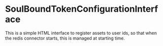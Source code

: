 # SoulBoundTokenConfigurationInterface
This is a simple HTML interface to register assets to user ids, so that when the redis connector starts, this is managed at starting time.
